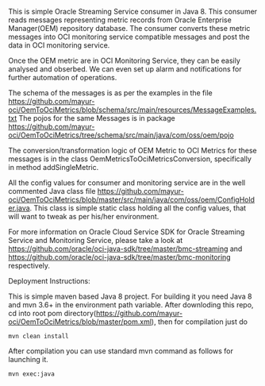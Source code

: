 This is simple Oracle Streaming Service consumer in Java 8.
This consumer reads messages representing metric records from Oracle Enterprise Manager(OEM) repository database. The consumer converts these metric messages into OCI monitoring service compatible messages and post the data in OCI monitoring service. 

Once the OEM metric are in OCI Monitoring Service, they can be easily analysed and obserbed. We can even set up alarm and notifications for further automation of operations.

The schema of the messages is as per the examples in the file https://github.com/mayur-oci/OemToOciMetrics/blob/schema/src/main/resources/MessageExamples.txt
The pojos for the same Messages is in package https://github.com/mayur-oci/OemToOciMetrics/tree/schema/src/main/java/com/oss/oem/pojo

The conversion/transformation logic of OEM Metric to OCI Metrics for these messages is in the class OemMetricsToOciMetricsConversion, specifically in method addSingleMetric.

All the config values for consumer and monitoring service are in the well commented Java class file
https://github.com/mayur-oci/OemToOciMetrics/blob/master/src/main/java/com/oss/oem/ConfigHolder.java. This class is simple static class holding all the config values, that will want to tweak as per his/her environment. 

For more information on Oracle Cloud Service SDK for Oracle Streaming Service and Monitoring Service, please take a look at 
https://github.com/oracle/oci-java-sdk/tree/master/bmc-streaming and https://github.com/oracle/oci-java-sdk/tree/master/bmc-monitoring respectively.


Deployment Instructions: 

This is simple maven based Java 8 project. For building it you need Java 8 and mvn 3.6+ in the environment path variable. 
After downloding this repo, cd into root pom directory(https://github.com/mayur-oci/OemToOciMetrics/blob/master/pom.xml),  then
for compilation just do 
```
mvn clean install 
```

After compilation you can use standard mvn command as follows for launching it.
```
mvn exec:java 
```
